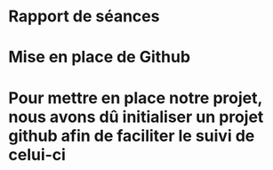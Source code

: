 Rapport de séances
==

<h1> Mise en place de Github <h1>
  
  <p> Pour mettre en place notre projet, nous avons dû initialiser un projet github afin de faciliter le suivi de celui-ci <p>
